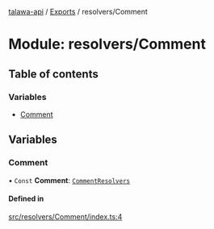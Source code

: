 [talawa-api](../README.md) / [Exports](../modules.md) / resolvers/Comment

# Module: resolvers/Comment

## Table of contents

### Variables

- [Comment](resolvers_Comment.md#comment)

## Variables

### Comment

• `Const` **Comment**: [`CommentResolvers`](types_generatedGraphQLTypes.md#commentresolvers)

#### Defined in

[src/resolvers/Comment/index.ts:4](https://github.com/PalisadoesFoundation/talawa-api/blob/708df7e/src/resolvers/Comment/index.ts#L4)
